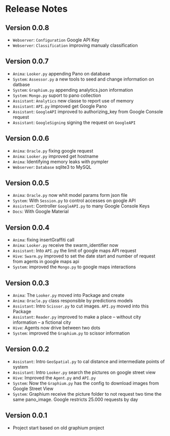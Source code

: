 # Release Notes

## Version 0.0.8

* `Webserver`: `Configuration` Google API Key
* `Webserver`: `Classification` improving manualy classification

## Version 0.0.7

* `Anima`: `Looker.py` appending Pano on database
* `System`: `Assessor.py` a new tools to seed and change information on datbase
* `System`: `Graphium.py` appending analytics.json information
* `System`: `Mongo.py` suport to pano collection
* `Assistant`: `Analytics` new classe to report use of memory
* `Assistant`: `API.py` improved get Google Pano
* `Assistant`: `GoogleAPI` improved to authorizing_key from Google Console request
* `Assistant`: `GoogleSigning` signing the request on `GoogleAPI`

## Version 0.0.6

* `Anima`: `Oracle.py` fixing google request
* `Anima`: `Looker.py` improved get hostname
* `Anima`: Identifying memory leaks with pympler
* `Webserver`: `Database` sqlite3 to MySQL

## Version 0.0.5    

* `Anima`: `Oracle.py` now whit model params form json file
* `System`: With `Session.py` to control accesses on google API
* `Assistent`: Controller `GoogleAPI.py` to many Google Console Keys
* `Docs`: With Google Material

## Version 0.0.4

* `Anima`: fixing insertGraffiti call
* `Anima`: `Looker.py` receive the swarm_identifier now
* `Assistant`: Into `API.py` the limit of google maps API request
* `Hive`: `Swarm.py` improved to set the date start and number of request from agents in google maps api
* `System`: improved the `Mongo.py` to google maps interactions

## Version 0.0.3

* `Anima`: The `Looker.py` moved into Package and create
* `Anima`: `Oracle.py` class responsible by predictions models
* `Assistant`: Intro `Scissor.py` to cut images. `API.py` moved into this Package
* `Assistant`: `Reader.py` improved to make a place – without city information – a fictional city
* `Hive`: Agents now drive between two dots
* `System`: improved the `Graphium.py` to scissor information

## Version 0.0.2

* `Assistant`: Intro `GeoSpatial.py` to cal distance and intermediate points of system
* `Assistant`: Intro `Looker.py` search the pictures on google street view
* `Hive`: Improved the `Agent.py` and `API.py`
* `System`: Now the `Graphium.py` has the config to download images from Google Street View
* `System`: Graphium receive the picture folder to not request two time the same pano_image. Google restricts 25.000 requests by day

## Version 0.0.1

* Project start based on old graphium project
